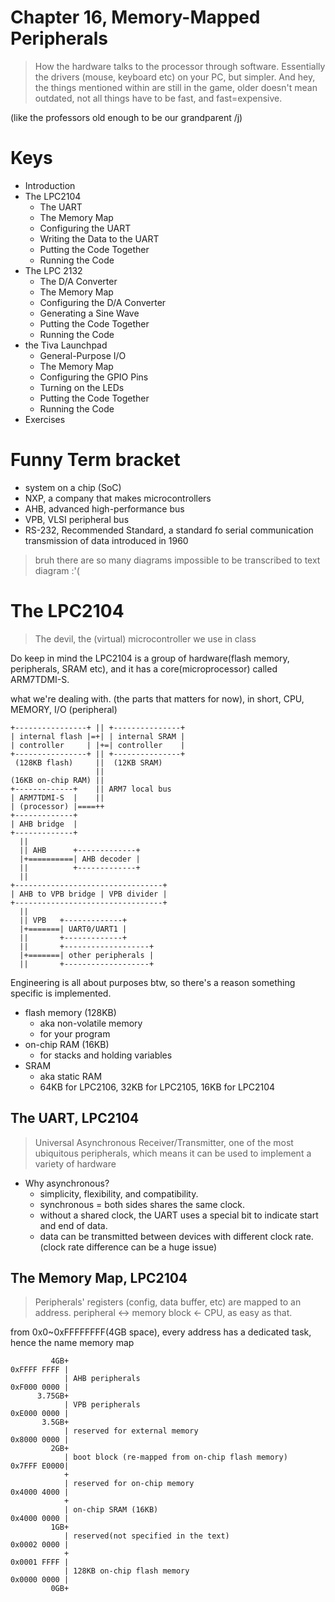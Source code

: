 # Chapter 16, Memory-Mapped Peripherals
> How the hardware talks to the processor through software. Essentially the drivers (mouse, keyboard etc) on your PC, but simpler.
> And hey, the things mentioned within are still in the game, older doesn't mean outdated, not all things have to be fast, and fast=expensive.

(like the professors old enough to be our grandparent /j)

# Keys
- Introduction
- The LPC2104
  - The UART
  - The Memory Map
  - Configuring the UART
  - Writing the Data to the UART
  - Putting the Code Together
  - Running the Code
- The LPC 2132
  - The D/A Converter
  - The Memory Map
  - Configuring the D/A Converter
  - Generating a Sine Wave
  - Putting the Code Together
  - Running the Code
- the Tiva Launchpad
  - General-Purpose I/O
  - The Memory Map
  - Configuring the GPIO Pins
  - Turning on the LEDs
  - Putting the Code Together
  - Running the Code
- Exercises

# Funny Term bracket
- system on a chip (SoC)
- NXP, a company that makes microcontrollers
- AHB, advanced high-performance bus
- VPB, VLSI peripheral bus
- RS-232, Recommended Standard, a standard fo serial communication transmission of data introduced in 1960

> bruh there are so many diagrams impossible to be transcribed to text diagram :'(

# The LPC2104
> The devil, the (virtual) microcontroller we use in class

Do keep in mind the LPC2104 is a group of hardware(flash memory, peripherals, SRAM etc), and it has a core(microprocessor) called ARM7TDMI-S.

what we're dealing with. (the parts that matters for now), in short, CPU, MEMORY, I/O (peripheral)
```
+----------------+ || +---------------+
| internal flash |=+| | internal SRAM |
| controller     | |+=| controller    |
+----------------+ || +---------------+
 (128KB flash)     ||  (12KB SRAM)
                   ||
(16KB on-chip RAM) ||
+-------------+    || ARM7 local bus
| ARM7TDMI-S  |    ||
| (processor) |====++
+-------------+
| AHB bridge  |
+-------------+
  ||                 
  || AHB      +-------------+
  |+==========| AHB decoder |
  ||          +-------------+
  ||
+---------------------------------+
| AHB to VPB bridge | VPB divider |
+---------------------------------+
  ||
  || VPB   +-------------+
  |+=======| UART0/UART1 |
  ||       +-------------+
  ||       +-------------------+
  |+=======| other peripherals |
  ||       +-------------------+
```

Engineering is all about purposes btw, so there's a reason something specific is implemented.

- flash memory (128KB)
  - aka non-volatile memory
  - for your program
- on-chip RAM (16KB)
  - for stacks and holding variables
- SRAM
  - aka static RAM
  - 64KB for LPC2106, 32KB for LPC2105, 16KB for LPC2104

## The UART, LPC2104
> Universal Asynchronous Receiver/Transmitter, one of the most ubiquitous peripherals, which means it can be used to implement a variety of hardware

- Why asynchronous?
  - simplicity, flexibility, and compatibility.
  - synchronous = both sides shares the same clock.
  - without a shared clock, the UART uses a special bit to indicate start and end of data.
  - data can be transmitted between devices with different clock rate. (clock rate difference can be a huge issue)

## The Memory Map, LPC2104
> Peripherals' registers (config, data buffer, etc) are mapped to an address. peripheral <-> memory block <- CPU, as easy as that.

from 0x0~0xFFFFFFFF(4GB space), every address has a dedicated task, hence the name memory map
```
         4GB+
0xFFFF FFFF |
            | AHB peripherals
0xF000 0000 |
      3.75GB+
            | VPB peripherals
0xE000 0000 | 
       3.5GB+
            | reserved for external memory
0x8000 0000 |
         2GB+
            | boot block (re-mapped from on-chip flash memory)
0x7FFF E0000|
            +
            | reserved for on-chip memory
0x4000 4000 |
            +
            | on-chip SRAM (16KB)
0x4000 0000 |
         1GB+
            | reserved(not specified in the text)
0x0002 0000 |
            +
0x0001 FFFF |
            | 128KB on-chip flash memory
0x0000 0000 |
         0GB+
```